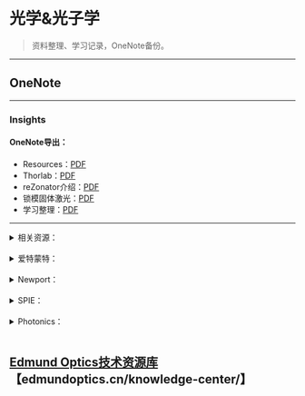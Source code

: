 # 光学&光子学
> 资料整理、学习记录，OneNote备份。
---

## OneNote

---

### Insights

#### OneNote导出：
- Resources：<a href="./sources/light/Technical Resources.pdf" target="_blank">PDF</a><br> 
- Thorlab：<a href="./sources/light/Thorlab.pdf" target="_blank">PDF</a><br> 
- reZonator介绍：<a href="./sources/light/reZonator.pdf" target="_blank">PDF</a><br> 
- 锁模固体激光：<a href="./sources/light/modelocking.pdf" target="_blank">PDF</a><br> 
- 学习整理：<a href="./sources/light/learn.pdf" target="_blank">PDF</a><br> 
---
<details>
<summary>相关资源：</summary>

> [Thorlab](https://www.thorlabschina.cn/navigation.cfm)<br>
> [Edmundoptics](https://www.edmundoptics.cn/knowledge-center)<br>
> [Rp-Photonics](https://www.rp-photonics.com/categories.html)<br>
> [Quality](https://www.qualitymag.com/associationsresource)<br>
> 其他...<br>
</details>
<br>
<details>
<summary>爱特蒙特：</summary>

- EO：[视频资源](https://www.edmundoptics.cn/resource-page/video/) 、
优酷：http://i.youku.com/i/UMjcxMDM2NTQ0NA== <br>
- Webinars：
> [分束器指南](https://www.edmundoptics.cn/knowledge-center/webinars/the-ultimate-guide-to-beamsplitters-register/)<br>
> [纳米结构抗反射表面](https://www.edmundoptics.cn/knowledge-center/webinars/nano-structured-anti-reflective-surfaces-register/)<br>
> [可制造性的多元素镜片设计](https://www.edmundoptics.cn/knowledge-center/webinars/multi-element-lens-design-for-manufacturability-register/)<br>
> [超快光学：挑战与解决方案](https://www.edmundoptics.cn/knowledge-center/webinars/ultrafast-optics-challenges-and-solutions-register/)<br>
> [机器视觉镜头选择](https://www.edmundoptics.cn/knowledge-center/webinars/choosing-the-right-machine-vision-lens/)<br>
> [激光应用的高反射镜](https://www.edmundoptics.cn/knowledge-center/webinars/high-reflectivity-mirrors-for-laser-applications-register/)<br>
> [可制造性的高端非球面设计](https://www.edmundoptics.cn/knowledge-center/webinars/high-end-asphere-design-register/)<br>
> [机器视觉系统的9个技巧](https://www.edmundoptics.cn/knowledge-center/webinars/9-tips-to-maximize-your-machine-vision-system-register/)<br>
> [13个用于快速光学原型制作的创意“技巧”](https://www.edmundoptics.cn/knowledge-center/webinars/13-creative-hacks-register/)<br>
> [球形公差的成本影响](https://www.edmundoptics.cn/knowledge-center/webinars/cost-impact-of-spherical-tolerancing/)<br>
> [坚固耐用的成像镜头](https://www.edmundoptics.cn/knowledge-center/webinars/ruggedized-imaging-lenses/)<br>
</details>
<br>
<details>
<summary>Newport：</summary>

#### 资源：
- [选择指南](https://www.newport.com.cn/resourceListing/selection-guides)<br>
- [资料](https://www.newport.com.cn/resourceListing/literature)<br>
- [技术文献](https://www.newport.com.cn/resourceListing/technical-articles)<br>
- [教程](https://www.newport.com.cn/resourceListing/tutorials)<br>
- [手册](https://www.newport.com.cn/resourceListing/Manuals)<br>
- [视频](https://www.newport.com.cn/resourceListing/videos)<br>
- [应用说明](https://www.newport.com.cn/resourceListing/application-notes)<br>
- [技术说明](https://www.newport.com.cn/resourceListing/technical-notes)<br>
- [行业资源](https://www.newport.com.cn/industry-resources-and-links)<br>

#### [Spectra-Physics](https://www.spectra-physics.com/applications/resources)<br>

</details>
<br>
<details>
<summary>SPIE：</summary>

#### [SPIE Library](https://www.spiedigitallibrary.org/)<br>
- [实验量子光学的基本概念和工具](https://doi.org/10.1117/12.2321658)：<a href="./sources/light/107410T.pdf" target="_blank">PDF</a><br> 
- [超快薄盘多程激光放大器方案](https://doi.org/10.1117/1.OE.58.9.096102)：<a href="./sources/light/096102_1.pdf" target="_blank">PDF</a><br> 
- Conference：<br>

[商业传感](https://www.spiedigitallibrary.org/conference-proceedings-of-spie/browse/SPIE-Defense-Commercial-Sensing/2020)|[智能材料结构与健康监测](https://www.spiedigitallibrary.org/conference-proceedings-of-spie/browse/SPIE-Smart-Structures-and-Materials-Nondestructive-Evaluation-and-Health-Monitoring/2020)|[欧洲光子学](https://www.spiedigitallibrary.org/conference-proceedings-of-spie/browse/SPIE-Photonics-Europe/2020)|[高级光刻](https://www.spiedigitallibrary.org/conference-proceedings-of-spie/browse/SPIE-Advanced-Lithography/2020)|[医学影像](https://www.spiedigitallibrary.org/conference-proceedings-of-spie/browse/SPIE-Medical-Imaging/2020)
:--:|:--:|:--:|:--:|:--:
<img src="./sources/light/pic/DCS-DF.svg" width="99%">|<img src="./sources/light/pic/SS-DF.svg" width="99%">|<img src="./sources/light/pic/EPE-DF.svg" width="99%">|<img src="./sources/light/pic/al.gif" width="99%">|<img src="./sources/light/pic/mi.svg" width="99%">
[AR/VR/MR](https://www.spiedigitallibrary.org/conference-proceedings-of-spie/browse/SPIE-AR-VR-MR/2020)|[西部光子学](https://www.spiedigitallibrary.org/conference-proceedings-of-spie/browse/SPIE-Photonics-West/2020)|[微纳材料器件及应用](https://www.spiedigitallibrary.org/conference-proceedings-of-spie/browse/SPIE-Micro-Nano-Materials-Devices-and-Applications/2019)|[亚洲光子学](https://www.spiedigitallibrary.org/conference-proceedings-of-spie/browse/SPIE-COS-Photonics-Asia/2019)|[光学制造](https://www.spiedigitallibrary.org/conference-proceedings-of-spie/browse/SPIE-Optifab/2019)
<img src="./sources/light/pic/xr.gif" width="99%">|<img src="./sources/light/pic/pw.gif" width="99%">|<img src="./sources/light/pic/AU19.svg" width="99%">|<img src="./sources/light/pic/pa.gif" width="99%">|<img src="./sources/light/pic/ofb.gif" width="99%">
[激光损伤](https://www.spiedigitallibrary.org/conference-proceedings-of-spie/browse/SPIE-Laser-Damage/2019)|[光掩模技术](https://www.spiedigitallibrary.org/conference-proceedings-of-spie/browse/SPIE-Photomask-Technology/2019)|[遥感](https://www.spiedigitallibrary.org/conference-proceedings-of-spie/browse/SPIE-Remote-Sensing/2019)|[安全防御](https://www.spiedigitallibrary.org/conference-proceedings-of-spie/browse/SPIE-Security-Defence/2019)|[光学光子学](https://www.spiedigitallibrary.org/conference-proceedings-of-spie/browse/SPIE-Optics-Photonics/2019)
<img src="./sources/light/pic/ld.gif" width="99%">|<img src="./sources/light/pic/PUV.gif" width="99%">|<img src="./sources/light/pic/ers.gif" width="99%">|<img src="./sources/light/pic/esd.gif" width="99%">|<img src="./sources/light/pic/op.gif" width="99%">
[光学计量](https://www.spiedigitallibrary.org/conference-proceedings-of-spie/browse/SPIE-Optical-Metrology/2019)|[欧洲生物医疗光学](https://www.spiedigitallibrary.org/conference-proceedings-of-spie/browse/SPIE-European-Conference-on-Biomedical-Optics/2019)|[光学光电子学](https://www.spiedigitallibrary.org/conference-proceedings-of-spie/browse/SPIE-Optics-Optoelectronics/2019)|[亚太遥感](https://www.spiedigitallibrary.org/conference-proceedings-of-spie/browse/SPIE-Asia-Pacific-Remote-Sensing/2018)|[SPIE商业传感](https://www.spiedigitallibrary.org/conference-proceedings-of-spie/browse/SPIE-Astronomical-Telescopes-Instrumentation/2018)
<img src="./sources/light/pic/EOM.gif" width="99%">|<img src="./sources/light/pic/ebo.gif" width="99%">|<img src="./sources/light/pic/eoo.gif" width="99%">|<img src="./sources/light/pic/ae.svg" width="99%">|<img src="./sources/light/pic/as.gif" width="99%">
[光学系统设计](https://www.spiedigitallibrary.org/conference-proceedings-of-spie/browse/SPIE-Optical-Systems-Design/2018)| | | | 
<img src="./sources/light/pic/eod.gif" width="99%">| | | | 

> [会议演讲](https://www.spiedigitallibrary.org/conference-presentations)<br>
> [SPIE相关资源](./laser?id=相关资源)<br>
</details>
<br>
<details>
<summary>Photonics：</summary>

- [技术](https://www.photonics.com/Technologies.aspx)<br>
- [手册](https://www.photonics.com/EDU/Handbook.aspx)<br>

> [激光的历史](https://www.photonics.com/Articles/A_History_of_the_Laser_1960_-_2019/a42279)<br>
> [激光光谱应用图](https://www.photonics.com/LinearChart.aspx?ChartID=1)<br>

</details>
<br>

[**Edmund Optics技术资源库**](https://qumoptly.github.io/knowledge-center/)<br>
【edmundoptics.cn/knowledge-center/】
---





















